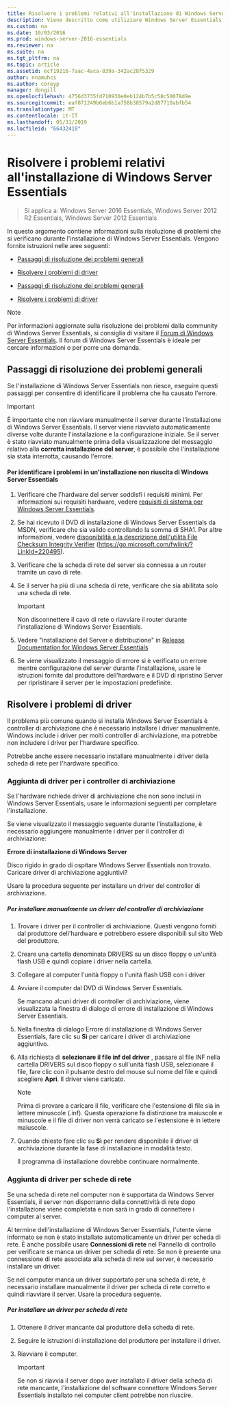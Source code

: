 ```yaml
---
title: Risolvere i problemi relativi all'installazione di Windows Server Essentials
description: Viene descritto come utilizzare Windows Server Essentials
ms.custom: na
ms.date: 10/03/2016
ms.prod: windows-server-2016-essentials
ms.reviewer: na
ms.suite: na
ms.tgt_pltfrm: na
ms.topic: article
ms.assetid: ecf19216-7aac-4aca-839a-342ac28f5329
author: nnamuhcs
ms.author: coreyp
manager: dongill
ms.openlocfilehash: 4756d3735fd710930e0eb124b7b5c58c50078d9e
ms.sourcegitcommit: eaf071249b6eb6b1a758b38579a2d87710abfb54
ms.translationtype: MT
ms.contentlocale: it-IT
ms.lasthandoff: 05/31/2019
ms.locfileid: "66432418"
---
```

# <a name="troubleshoot-windows-server-essentials-installation"></a>Risolvere i problemi relativi all'installazione di Windows Server Essentials

>Si applica a: Windows Server 2016 Essentials, Windows Server 2012 R2 Essentials, Windows Server 2012 Essentials

In questo argomento contiene informazioni sulla risoluzione di problemi che si verificano durante l'installazione di Windows Server Essentials. Vengono fornite istruzioni nelle aree seguenti:  
  

-   [Passaggi di risoluzione dei problemi generali](Troubleshoot-Windows-Server-Essentials-installation.md#BKMK_GeneralTroubleshootingSteps)  
  
-   [Risolvere i problemi di driver](Troubleshoot-Windows-Server-Essentials-installation.md#BKMK_TroubleshootDrivers)  

-   [Passaggi di risoluzione dei problemi generali](Troubleshoot-Windows-Server-Essentials-installation.md#BKMK_GeneralTroubleshootingSteps)  
  
-   [Risolvere i problemi di driver](Troubleshoot-Windows-Server-Essentials-installation.md#BKMK_TroubleshootDrivers)  

  
> [!NOTE]
>  Per informazioni aggiornate sulla risoluzione dei problemi dalla community di Windows Server Essentials, si consiglia di visitare il [Forum di Windows Server Essentials](https://social.technet.microsoft.com/Forums/winserveressentials/threads). Il forum di Windows Server Essentials è ideale per cercare informazioni o per porre una domanda.  
  
##  <a name="BKMK_GeneralTroubleshootingSteps"></a> Passaggi di risoluzione dei problemi generali  
 Se l'installazione di Windows Server Essentials non riesce, eseguire questi passaggi per consentire di identificare il problema che ha causato l'errore.  
  
> [!IMPORTANT]
>  È importante che non riavviare manualmente il server durante l'installazione di Windows Server Essentials. Il server viene riavviato automaticamente diverse volte durante l'installazione e la configurazione iniziale. Se il server è stato riavviato manualmente prima della visualizzazione del messaggio relativo alla **corretta installazione del server**, è possibile che l'installazione sia stata interrotta, causando l'errore.  
  
#### <a name="to-identify-issues-in-a-failed-installation-of-windows-server-essentials"></a>Per identificare i problemi in un'installazione non riuscita di Windows Server Essentials  
  
1.  Verificare che l'hardware del server soddisfi i requisiti minimi. Per informazioni sui requisiti hardware, vedere [requisiti di sistema per Windows Server Essentials](../get-started/system-requirements.md).  
  
2.  Se hai ricevuto il DVD di installazione di Windows Server Essentials da MSDN, verificare che sia valido controllando la somma di SHA1. Per altre informazioni, vedere [disponibilità e la descrizione dell'utilità File Checksum Integrity Verifier](https://go.microsoft.com/fwlink/?LinkId=220495) (https://go.microsoft.com/fwlink/?LinkId=220495).  
  
3.  Verificare che la scheda di rete del server sia connessa a un router tramite un cavo di rete.  
  
4.  Se il server ha più di una scheda di rete, verificare che sia abilitata solo una scheda di rete.  
  
    > [!IMPORTANT]
    >  Non disconnettere il cavo di rete o riavviare il router durante l'installazione di Windows Server Essentials.  
  
5.  Vedere "installazione del Server e distribuzione" in [Release Documentation for Windows Server Essentials](../get-started/release-notes.md)  
  
6.  Se viene visualizzato il messaggio di errore si è verificato un errore mentre configurazione del server durante l'installazione, usare le istruzioni fornite dal produttore dell'hardware e il DVD di ripristino Server per ripristinare il server per le impostazioni predefinite.  
  
##  <a name="BKMK_TroubleshootDrivers"></a> Risolvere i problemi di driver  
 Il problema più comune quando si installa Windows Server Essentials è controller di archiviazione che è necessario installare i driver manualmente. Windows include i driver per molti controller di archiviazione, ma potrebbe non includere i driver per l'hardware specifico.  
  
 Potrebbe anche essere necessario installare manualmente i driver della scheda di rete per l'hardware specifico.  
  
###  <a name="BKMK_StorageDrivers"></a> Aggiunta di driver per i controller di archiviazione  
 Se l'hardware richiede driver di archiviazione che non sono inclusi in Windows Server Essentials, usare le informazioni seguenti per completare l'installazione.  
  
 Se viene visualizzato il messaggio seguente durante l'installazione, è necessario aggiungere manualmente i driver per il controller di archiviazione:  
  
 **Errore di installazione di Windows Server**  
  
 Disco rigido in grado di ospitare Windows Server Essentials non trovato. Caricare driver di archiviazione aggiuntivi?  
  
 Usare la procedura seguente per installare un driver del controller di archiviazione.  
  
##### <a name="to-manually-install-a-storage-controller-driver"></a>Per installare manualmente un driver del controller di archiviazione  
  
1. Trovare i driver per il controller di archiviazione. Questi vengono forniti dal produttore dell'hardware e potrebbero essere disponibili sul sito Web del produttore.  
  
2. Creare una cartella denominata DRIVERS su un disco floppy o un'unità flash USB e quindi copiare i driver nella cartella.  
  
3. Collegare al computer l'unità floppy o l'unità flash USB con i driver  
  
4. Avviare il computer dal DVD di Windows Server Essentials.  
  
    Se mancano alcuni driver di controller di archiviazione, viene visualizzata la finestra di dialogo di errore di installazione di Windows Server Essentials.  
  
5. Nella finestra di dialogo Errore di installazione di Windows Server Essentials, fare clic su **Sì** per caricare i driver di archiviazione aggiuntivo.  
  
6. Alla richiesta di **selezionare il file inf del driver** , passare al file INF nella cartella DRIVERS sul disco floppy o sull'unità flash USB, selezionare il file, fare clic con il pulsante destro del mouse sul nome del file e quindi scegliere **Apri**. Il driver viene caricato.  
  
   > [!NOTE]
   >  Prima di provare a caricare il file, verificare che l'estensione di file sia in lettere minuscole (.inf). Questa operazione fa distinzione tra maiuscole e minuscole e il file di driver non verrà caricato se l'estensione è in lettere maiuscole.  
  
7. Quando chiesto fare clic su **Sì** per rendere disponibile il driver di archiviazione durante la fase di installazione in modalità testo.  
  
   Il programma di installazione dovrebbe continuare normalmente.  
  
###  <a name="BKMK_AddingNICdrivers"></a> Aggiunta di driver per schede di rete  
 Se una scheda di rete nel computer non è supportata da Windows Server Essentials, il server non disporranno della connettività di rete dopo l'installazione viene completata e non sarà in grado di connettere i computer al server.  
  
 Al termine dell'installazione di Windows Server Essentials, l'utente viene informato se non è stato installato automaticamente un driver per scheda di rete. È anche possibile usare **Connessioni di rete** nel Pannello di controllo per verificare se manca un driver per scheda di rete. Se non è presente una connessione di rete associata alla scheda di rete sul server, è necessario installare un driver.  
  
 Se nel computer manca un driver supportato per una scheda di rete, è necessario installare manualmente il driver per scheda di rete corretto e quindi riavviare il server. Usare la procedura seguente.  
  
##### <a name="to-install-a-network-adapter-driver"></a>Per installare un driver per scheda di rete  
  
1.  Ottenere il driver mancante dal produttore della scheda di rete.  
  
2.  Seguire le istruzioni di installazione del produttore per installare il driver.  
  
3.  Riavviare il computer.  
  
    > [!IMPORTANT]
    >  Se non si riavvia il server dopo aver installato il driver della scheda di rete mancante, l'installazione del software connettore Windows Server Essentials installato nei computer client potrebbe non riuscire.
